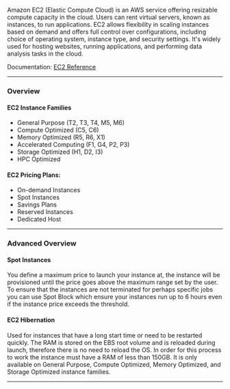Amazon EC2 (Elastic Compute Cloud) is an AWS service offering resizable compute capacity in the cloud. Users can rent virtual servers, known as instances, to run applications. EC2 allows flexibility in scaling instances based on demand and offers full control over configurations, including choice of operating system, instance type, and security settings. It's widely used for hosting websites, running applications, and performing data analysis tasks in the cloud.

Documentation: [EC2 Reference](https://aws.amazon.com/ec2/)
___
### Overview
#### EC2 Instance Families
- General Purpose (T2, T3, T4, M5, M6)
- Compute Optimized (C5, C6)
- Memory Optimized (R5, R6, X1)
- Accelerated Computing (F1, G4, P2, P3)
- Storage Optimized (H1, D2, I3)
- HPC Optimized
#### EC2 Pricing Plans:
- On-demand Instances
- Spot Instances
- Savings Plans
- Reserved Instances
- Dedicated Host

___
### Advanced Overview
#### Spot Instances
You define a maximum price to launch your instance at, the instance will be provisioned until the price goes above the maximum range set by the user. To ensure that the instances are not terminated for perhaps specific jobs you can use Spot Block which ensure your instances run up to 6 hours even if the instance price exceeds the threshold.
#### EC2 Hibernation
Used for instances that have a long start time or need to be restarted quickly. The RAM is stored on the EBS root volume and is reloaded during launch, therefore there is no need to reload the OS. In order for this process to work the instance must have a RAM of less than 150GB. It is only available on General Purpose, Compute Optimized, Memory Optimized, and Storage Optimized instance families.

___